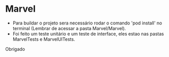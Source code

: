 # Marvel

- Para buildar o projeto sera necessário rodar o comando 'pod install' no terminal (Lembrar de acessar a pasta Marvel/Marvel).
- Foi feito um teste unitário e um teste de interface, eles estao nas pastas MarvelTests e MarvelUITests.

Obrigado
